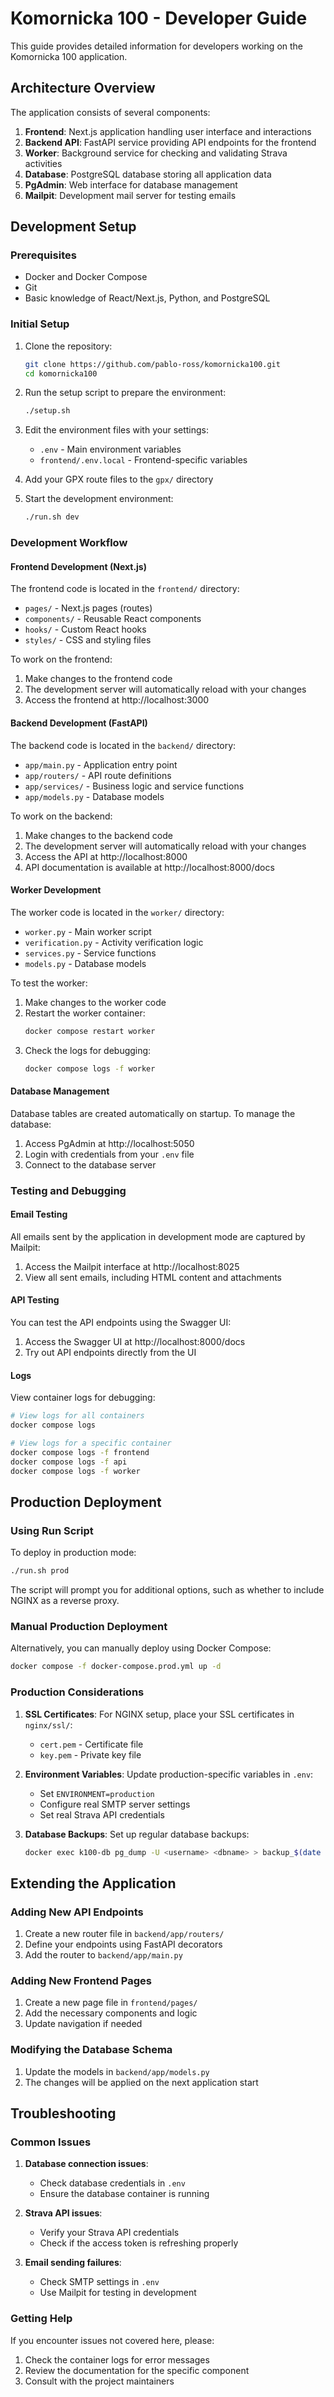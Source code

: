 # Komornicka 100 - Developer Guide

This guide provides detailed information for developers working on the Komornicka 100 application.

## Architecture Overview

The application consists of several components:

1. **Frontend**: Next.js application handling user interface and interactions
2. **Backend API**: FastAPI service providing API endpoints for the frontend
3. **Worker**: Background service for checking and validating Strava activities
4. **Database**: PostgreSQL database storing all application data
5. **PgAdmin**: Web interface for database management
6. **Mailpit**: Development mail server for testing emails

## Development Setup

### Prerequisites

- Docker and Docker Compose
- Git
- Basic knowledge of React/Next.js, Python, and PostgreSQL

### Initial Setup

1. Clone the repository:
   ```bash
   git clone https://github.com/pablo-ross/komornicka100.git
   cd komornicka100
   ```

2. Run the setup script to prepare the environment:
   ```bash
   ./setup.sh
   ```

3. Edit the environment files with your settings:
   - `.env` - Main environment variables
   - `frontend/.env.local` - Frontend-specific variables

4. Add your GPX route files to the `gpx/` directory

5. Start the development environment:
   ```bash
   ./run.sh dev
   ```

### Development Workflow

#### Frontend Development (Next.js)

The frontend code is located in the `frontend/` directory:

- `pages/` - Next.js pages (routes)
- `components/` - Reusable React components
- `hooks/` - Custom React hooks
- `styles/` - CSS and styling files

To work on the frontend:

1. Make changes to the frontend code
2. The development server will automatically reload with your changes
3. Access the frontend at http://localhost:3000

#### Backend Development (FastAPI)

The backend code is located in the `backend/` directory:

- `app/main.py` - Application entry point
- `app/routers/` - API route definitions
- `app/services/` - Business logic and service functions
- `app/models.py` - Database models

To work on the backend:

1. Make changes to the backend code
2. The development server will automatically reload with your changes
3. Access the API at http://localhost:8000
4. API documentation is available at http://localhost:8000/docs

#### Worker Development

The worker code is located in the `worker/` directory:

- `worker.py` - Main worker script
- `verification.py` - Activity verification logic
- `services.py` - Service functions
- `models.py` - Database models

To test the worker:

1. Make changes to the worker code
2. Restart the worker container:
   ```bash
   docker compose restart worker
   ```
3. Check the logs for debugging:
   ```bash
   docker compose logs -f worker
   ```

#### Database Management

Database tables are created automatically on startup. To manage the database:

1. Access PgAdmin at http://localhost:5050
2. Login with credentials from your `.env` file
3. Connect to the database server

### Testing and Debugging

#### Email Testing

All emails sent by the application in development mode are captured by Mailpit:

1. Access the Mailpit interface at http://localhost:8025
2. View all sent emails, including HTML content and attachments

#### API Testing

You can test the API endpoints using the Swagger UI:

1. Access the Swagger UI at http://localhost:8000/docs
2. Try out API endpoints directly from the UI

#### Logs

View container logs for debugging:

```bash
# View logs for all containers
docker compose logs

# View logs for a specific container
docker compose logs -f frontend
docker compose logs -f api
docker compose logs -f worker
```

## Production Deployment

### Using Run Script

To deploy in production mode:

```bash
./run.sh prod
```

The script will prompt you for additional options, such as whether to include NGINX as a reverse proxy.

### Manual Production Deployment

Alternatively, you can manually deploy using Docker Compose:

   ```bash
   docker compose -f docker-compose.prod.yml up -d
   ```

### Production Considerations

1. **SSL Certificates**: For NGINX setup, place your SSL certificates in `nginx/ssl/`:
   - `cert.pem` - Certificate file
   - `key.pem` - Private key file

2. **Environment Variables**: Update production-specific variables in `.env`:
   - Set `ENVIRONMENT=production`
   - Configure real SMTP server settings
   - Set real Strava API credentials

3. **Database Backups**: Set up regular database backups:
   ```bash
   docker exec k100-db pg_dump -U <username> <dbname> > backup_$(date +%Y%m%d).sql
   ```

## Extending the Application

### Adding New API Endpoints

1. Create a new router file in `backend/app/routers/`
2. Define your endpoints using FastAPI decorators
3. Add the router to `backend/app/main.py`

### Adding New Frontend Pages

1. Create a new page file in `frontend/pages/`
2. Add the necessary components and logic
3. Update navigation if needed

### Modifying the Database Schema

1. Update the models in `backend/app/models.py`
2. The changes will be applied on the next application start

## Troubleshooting

### Common Issues

1. **Database connection issues**:
   - Check database credentials in `.env`
   - Ensure the database container is running

2. **Strava API issues**:
   - Verify your Strava API credentials
   - Check if the access token is refreshing properly

3. **Email sending failures**:
   - Check SMTP settings in `.env`
   - Use Mailpit for testing in development

### Getting Help

If you encounter issues not covered here, please:

1. Check the container logs for error messages
2. Review the documentation for the specific component
3. Consult with the project maintainers